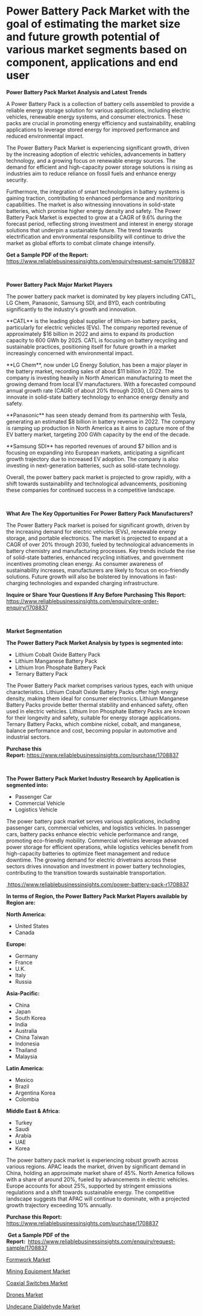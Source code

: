 <p><h1>Power Battery Pack Market with the goal of estimating the market size and future growth potential of various market segments based on component, applications and end user</h1></p><p><strong>Power Battery Pack Market Analysis and Latest Trends</strong></p>
<p><p>A Power Battery Pack is a collection of battery cells assembled to provide a reliable energy storage solution for various applications, including electric vehicles, renewable energy systems, and consumer electronics. These packs are crucial in promoting energy efficiency and sustainability, enabling applications to leverage stored energy for improved performance and reduced environmental impact.</p><p>The Power Battery Pack Market is experiencing significant growth, driven by the increasing adoption of electric vehicles, advancements in battery technology, and a growing focus on renewable energy sources. The demand for efficient and high-capacity power storage solutions is rising as industries aim to reduce reliance on fossil fuels and enhance energy security.</p><p>Furthermore, the integration of smart technologies in battery systems is gaining traction, contributing to enhanced performance and monitoring capabilities. The market is also witnessing innovations in solid-state batteries, which promise higher energy density and safety. The Power Battery Pack Market is expected to grow at a CAGR of 9.6% during the forecast period, reflecting strong investment and interest in energy storage solutions that underpin a sustainable future. The trend towards electrification and environmental responsibility will continue to drive the market as global efforts to combat climate change intensify.</p></p>
<p><strong>Get a Sample PDF of the Report:&nbsp;</strong> <a href="https://www.reliablebusinessinsights.com/enquiry/request-sample/1708837?utm_campaign=75&utm_medium=2&utm_source=Github&utm_content=ia&utm_term=21102024&utm_id=power-battery-pack">https://www.reliablebusinessinsights.com/enquiry/request-sample/1708837</a></p>
<p>&nbsp;</p>
<p><strong>Power Battery Pack Major Market Players</strong></p>
<p><p>The power battery pack market is dominated by key players including CATL, LG Chem, Panasonic, Samsung SDI, and BYD, each contributing significantly to the industry's growth and innovation.</p><p>**CATL** is the leading global supplier of lithium-ion battery packs, particularly for electric vehicles (EVs). The company reported revenue of approximately $16 billion in 2022 and aims to expand its production capacity to 600 GWh by 2025. CATL is focusing on battery recycling and sustainable practices, positioning itself for future growth in a market increasingly concerned with environmental impact.</p><p>**LG Chem**, now under LG Energy Solution, has been a major player in the battery market, recording sales of about $11 billion in 2022. The company is investing heavily in North American manufacturing to meet the growing demand from local EV manufacturers. With a forecasted compound annual growth rate (CAGR) of about 20% through 2030, LG Chem aims to innovate in solid-state battery technology to enhance energy density and safety.</p><p>**Panasonic** has seen steady demand from its partnership with Tesla, generating an estimated $8 billion in battery revenue in 2022. The company is ramping up production in North America as it aims to capture more of the EV battery market, targeting 200 GWh capacity by the end of the decade.</p><p>**Samsung SDI** has reported revenues of around $7 billion and is focusing on expanding into European markets, anticipating a significant growth trajectory due to increased EV adoption. The company is also investing in next-generation batteries, such as solid-state technology.</p><p>Overall, the power battery pack market is projected to grow rapidly, with a shift towards sustainability and technological advancements, positioning these companies for continued success in a competitive landscape.</p></p>
<p>&nbsp;</p>
<p><strong>What Are The Key Opportunities For Power Battery Pack Manufacturers?</strong></p>
<p><p>The Power Battery Pack market is poised for significant growth, driven by the increasing demand for electric vehicles (EVs), renewable energy storage, and portable electronics. The market is projected to expand at a CAGR of over 20% through 2030, fueled by technological advancements in battery chemistry and manufacturing processes. Key trends include the rise of solid-state batteries, enhanced recycling initiatives, and government incentives promoting clean energy. As consumer awareness of sustainability increases, manufacturers are likely to focus on eco-friendly solutions. Future growth will also be bolstered by innovations in fast-charging technologies and expanded charging infrastructure.</p></p>
<p><strong>Inquire or Share Your Questions If Any Before Purchasing This Report:</strong> <a href="https://www.reliablebusinessinsights.com/enquiry/pre-order-enquiry/1708837?utm_campaign=75&utm_medium=2&utm_source=Github&utm_content=ia&utm_term=21102024&utm_id=power-battery-pack">https://www.reliablebusinessinsights.com/enquiry/pre-order-enquiry/1708837</a></p>
<p>&nbsp;</p>
<p><strong>Market Segmentation</strong></p>
<p><strong>The Power Battery Pack Market Analysis by types is segmented into:</strong></p>
<p><ul><li>Lithium Cobalt Oxide Battery Pack</li><li>Lithium Manganese Battery Pack</li><li>Lithium Iron Phosphate Battery Pack</li><li>Ternary Battery Pack</li></ul></p>
<p><p>The Power Battery Pack market comprises various types, each with unique characteristics. Lithium Cobalt Oxide Battery Packs offer high energy density, making them ideal for consumer electronics. Lithium Manganese Battery Packs provide better thermal stability and enhanced safety, often used in electric vehicles. Lithium Iron Phosphate Battery Packs are known for their longevity and safety, suitable for energy storage applications. Ternary Battery Packs, which combine nickel, cobalt, and manganese, balance performance and cost, becoming popular in automotive and industrial sectors.</p></p>
<p><strong>Purchase this Report:&nbsp;</strong><a href="https://www.reliablebusinessinsights.com/purchase/1708837?utm_campaign=75&utm_medium=2&utm_source=Github&utm_content=ia&utm_term=21102024&utm_id=power-battery-pack">https://www.reliablebusinessinsights.com/purchase/1708837</a></p>
<p>&nbsp;</p>
<p><strong>The Power Battery Pack Market Industry Research by Application is segmented into:</strong></p>
<p><ul><li>Passenger Car</li><li>Commercial Vehicle</li><li>Logistics Vehicle</li></ul></p>
<p><p>The power battery pack market serves various applications, including passenger cars, commercial vehicles, and logistics vehicles. In passenger cars, battery packs enhance electric vehicle performance and range, promoting eco-friendly mobility. Commercial vehicles leverage advanced power storage for efficient operations, while logistics vehicles benefit from high-capacity batteries to optimize fleet management and reduce downtime. The growing demand for electric drivetrains across these sectors drives innovation and investment in power battery technologies, contributing to the transition towards sustainable transportation.</p></p>
<p><a href="https://www.reliablebusinessinsights.com/power-battery-pack-r1708837?utm_campaign=75&utm_medium=2&utm_source=Github&utm_content=ia&utm_term=21102024&utm_id=power-battery-pack">&nbsp;https://www.reliablebusinessinsights.com/power-battery-pack-r1708837</a></p>
<p><strong>In terms of Region, the Power Battery Pack Market Players available by Region are:</strong></p>
<p>
    <p> <strong> North America: </strong>
        <ul>
            <li>United States</li>
            <li>Canada</li>
        </ul>
        </p> 
    <p> <strong> Europe: </strong>
        <ul>
            <li>Germany</li>
            <li>France</li>
            <li>U.K.</li>
            <li>Italy</li>
            <li>Russia</li>
        </ul>
        </p> 
    <p> <strong> Asia-Pacific: </strong>
        <ul>
            <li>China</li>
            <li>Japan</li>
            <li>South Korea</li>
            <li>India</li>
            <li>Australia</li>
            <li>China Taiwan</li>
            <li>Indonesia</li>
            <li>Thailand</li>
            <li>Malaysia</li>
        </ul>
        </p> 
    <p> <strong> Latin America: </strong>
        <ul>
            <li>Mexico</li>
            <li>Brazil</li>
            <li>Argentina Korea</li>
            <li>Colombia</li>
        </ul>
        </p> 
    <p> <strong> Middle East & Africa: </strong>
        <ul>
            <li>Turkey</li>
            <li>Saudi</li>
            <li>Arabia</li>
            <li>UAE</li>
            <li>Korea</li>
        </ul>
    </p>
    </p>
<p><p>The power battery pack market is experiencing robust growth across various regions. APAC leads the market, driven by significant demand in China, holding an approximate market share of 45%. North America follows with a share of around 20%, fueled by advancements in electric vehicles. Europe accounts for about 25%, supported by stringent emissions regulations and a shift towards sustainable energy. The competitive landscape suggests that APAC will continue to dominate, with a projected growth trajectory exceeding 10% annually.</p></p>
<p><strong>Purchase this Report: </strong><a href="https://www.reliablebusinessinsights.com/purchase/1708837?utm_campaign=75&utm_medium=2&utm_source=Github&utm_content=ia&utm_term=21102024&utm_id=power-battery-pack">https://www.reliablebusinessinsights.com/purchase/1708837</a></p>
<p>&nbsp;<strong>Get a Sample PDF of the Report:&nbsp;&nbsp;</strong><a href="https://www.reliablebusinessinsights.com/enquiry/request-sample/1708837?utm_campaign=75&utm_medium=2&utm_source=Github&utm_content=ia&utm_term=21102024&utm_id=power-battery-pack">https://www.reliablebusinessinsights.com/enquiry/request-sample/1708837</a></p>
<p><strong></strong></p>
<p><p><a href="https://www.linkedin.com/pulse/formwork-market-segmentation-applications-types-growth-my-mkt-intel-ge2mf?utm_campaign=75&utm_medium=2&utm_source=Github&utm_content=ia&utm_term=21102024&utm_id=power-battery-pack">Formwork Market</a></p><p><a href="https://www.linkedin.com/pulse/mining-equipment-industry-analysis-report-market-size-share-apryf?utm_campaign=75&utm_medium=2&utm_source=Github&utm_content=ia&utm_term=21102024&utm_id=power-battery-pack">Mining Equipment Market</a></p><p><a href="https://issuu.com/reportprime-2/docs/coaxial-switches-market-size-2030.p_b96711e28fe4bc?utm_campaign=75&utm_medium=2&utm_source=Github&utm_content=ia&utm_term=21102024&utm_id=power-battery-pack">Coaxial Switches Market</a></p><p><a href="https://issuu.com/reportprime-2/docs/drones-market-size-2030.pptx_d012091de3b358?utm_campaign=75&utm_medium=2&utm_source=Github&utm_content=ia&utm_term=21102024&utm_id=power-battery-pack">Drones Market</a></p><p><a href="https://github.com/shivermasallash/Market-Research-Report-List-1/blob/main/undecane-dialdehyde-market.md?utm_campaign=75&utm_medium=2&utm_source=Github&utm_content=ia&utm_term=21102024&utm_id=power-battery-pack">Undecane Dialdehyde Market</a></p></p>